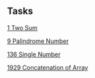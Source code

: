## Tasks ##
[1 Two Sum](https://github.com/pavel-garmatyuk/leetcode/blob/a7bbd62d30219b6ca03f0fe0adaa6d84400a8e6e/src/main/java/leetcode0xx/TwoSum01/Solution.java)

[9 Palindrome Number](https://github.com/pavel-garmatyuk/leetcode/blob/8eecfd0df8c017665f15cc46c7a2c12900a77b3e/src/main/java/leetcode0xx/PalindromeNumber09/Solution.java)

[136 Single Number](https://github.com/pavel-garmatyuk/leetcode/blob/f59a29d3a4bf2c646789f650d4db21aa5bf3b18a/src/main/java/leetcode1xx/SingleNumber136/Solution.java)

[1929 Concatenation of Array](https://github.com/pavel-garmatyuk/leetcode/blob/bd81da8d8b8e8e2f507e843497d2ad2acd05de31/src/main/java/leetcode19xx/ConcatenationofArray1929/Solution.java)
